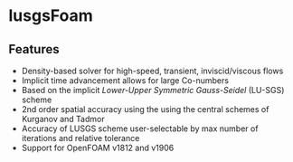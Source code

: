 # lusgsFoam

## Features

- Density-based solver for high-speed, transient, inviscid/viscous flows
- Implicit time advancement allows for large Co-numbers
- Based on the implicit *Lower-Upper Symmetric Gauss-Seidel* (LU-SGS) scheme
- 2nd order spatial accuracy using the using the central schemes of Kurganov and Tadmor
- Accuracy of LUSGS scheme user-selectable by max number of iterations and relative tolerance
- Support for OpenFOAM v1812 and v1906
